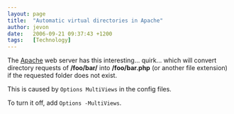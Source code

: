 ```yaml
---
layout: page
title:  "Automatic virtual directories in Apache"
author: jevon
date:   2006-09-21 09:37:43 +1200
tags:   [Technology]
---
```


The [Apache](apache.md) web server has this interesting... quirk... which will convert directory requests of **/foo/bar/** into **/foo/bar.php** (or another file extension) if the requested folder does not exist.

This is caused by `Options MultiViews` in the config files.

To turn it off, add `Options -MultiViews`.
